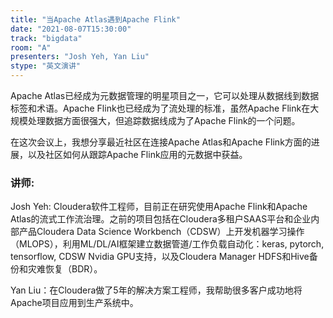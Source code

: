 ```yaml
---
title: "当Apache Atlas遇到Apache Flink"
date: "2021-08-07T15:30:00" 
track: "bigdata"
room: "A"
presenters: "Josh Yeh, Yan Liu"
stype: "英文演讲"
---
```

Apache Atlas已经成为元数据管理的明星项目之一，它可以处理从数据线到数据标签和术语。Apache Flink也已经成为了流处理的标准，虽然Apache Flink在大规模处理数据方面很强大，但追踪数据线成为了Apache Flink的一个问题。
 
在这次会议上，我想分享最近社区在连接Apache Atlas和Apache Flink方面的进展，以及社区如何从跟踪Apache Flink应用的元数据中获益。
 ### 讲师: 
 Josh Yeh:  Cloudera软件工程师，目前正在研究使用Apache Flink和Apache Atlas的流式工作流治理。之前的项目包括在Cloudera多租户SAAS平台和企业内部产品Cloudera Data Science Workbench（CDSW）上开发机器学习操作（MLOPS），利用ML/DL/AI框架建立数据管道/工作负载自动化：keras, pytorch, tensorflow, CDSW Nvidia GPU支持，以及Cloudera Manager HDFS和Hive备份和灾难恢复（BDR）。

Yan Liu：在Cloudera做了5年的解决方案工程师，我帮助很多客户成功地将Apache项目应用到生产系统中。
